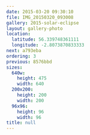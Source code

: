 ```yaml
---
date: 2015-03-20 09:30:10
file: IMG_20150320_093008
gallery: 2015-solar-eclipse
layout: gallery-photo
location:
  latitude: 56.339748361111
  longitude: -2.8073870833333
next: a793eba
ordering: 3
previous: 8576bbd
sizes:
  640w:
    height: 475
    width: 640
  200x200:
    height: 200
    width: 200
  96x96:
    height: 96
    width: 96
title: null
---
```

